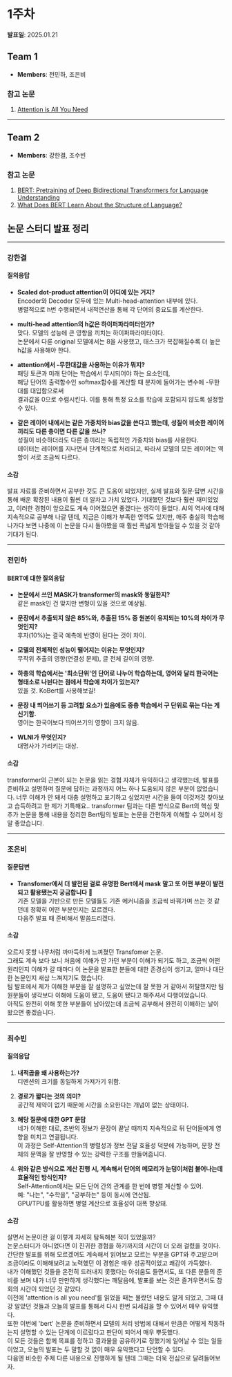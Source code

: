 # 1주차

**발표일**: 2025.01.21

## Team 1
- **Members**: 전민하, 조은비

### 참고 논문
1. [Attention is All You Need](https://arxiv.org/abs/1706.03762)

---

## Team 2
- **Members**: 강한결, 조수빈

### 참고 논문
1. [BERT: Pretraining of Deep Bidirectional Transformers for Language Understanding](https://arxiv.org/abs/1810.04805)
2. [What Does BERT Learn About the Structure of Language?](https://arxiv.org/abs/1906.04341)

## 논문 스터디 발표 정리

---

### 강한결

#### 질의응답
- **Scaled dot-product attention이 어디에 있는 거지?**  
  Encoder와 Decoder 모두에 있는 Multi-head-attention 내부에 있다.  
  병렬적으로 h번 수행되면서 내적연산을 통해 각 단어의 중요도를 계산한다.

- **multi-head attention의 h값은 하이퍼파라미터인가?**  
  맞다. 모델의 성능에 큰 영향을 끼치는 하이퍼파라미터이다.  
  논문에서 다룬 original 모델에서는 8을 사용했고, 태스크가 복잡해질수록 더 높은 h값을 사용해야 한다. 

- **attention에서 -무한대값을 사용하는 이유가 뭐지?**  
  패딩 토큰과 미래 단어는 학습에서 무시되어야 하는 요소인데,  
  해당 단어의 출력함수인 softmax함수를 계산할 때 분자에 들어가는 변수에 -무한대를 대입함으로써  
  결과값을 0으로 수렴시킨다. 이를 통해 특정 요소를 학습에 포함되지 않도록 설정할 수 있다.

- **같은 레이어 내에서는 같은 가중치와 bias값을 쓴다고 했는데, 성질이 비슷한 레이어끼리도 다른 층이면 다른 값을 쓰나?**  
  성질이 비슷하더라도 다른 층끼리는 독립적인 가중치와 bias를 사용한다.  
  데이터는 레이어를 지나면서 단계적으로 처리되고, 따라서 모델의 모든 레이어는 역할이 서로 조금씩 다르다.

#### 소감
발표 자료를 준비하면서 공부한 것도 큰 도움이 되었지만, 실제 발표와 질문·답변 시간을 통해 배운 확장된 내용이 훨씬 더 알차고 가치 있었다. 기대했던 것보다 훨씬 재미있었고, 이러한 경험이 앞으로도 계속 이어졌으면 좋겠다는 생각이 들었다. AI의 역사에 대해 지속적으로 공부해 나갈 텐데, 지금은 이해가 부족한 영역도 있지만, 매주 충실히 학습해 나가다 보면 나중에 이 논문을 다시 돌아봤을 때 훨씬 폭넓게 받아들일 수 있을 것 같아 기대가 된다.

---

### 전민하

#### BERT에 대한 질의응답
- **논문에서 쓰인 MASK가 transformer의 mask와 동일한지?**  
  같은 mask인 건 맞지만 변형이 있을 것으로 예상됨.

- **문장에서 추출되지 않은 85%와, 추출된 15% 중 원본이 유지되는 10%의 차이가 무엇인지?**  
  후자(10%)는 결국 예측에 반영이 된다는 것이 차이.

- **모델의 전체적인 성능이 떨어지는 이유는 무엇인지?**  
  무작위 추출의 영향(연결성 문제), 글 전체 길이의 영향.

- **하층의 학습에서는 '최소단위'인 단어로 나누어 학습하는데, 영어와 달리 한국어는 형태소로 나뉜다는 점에서 학습에 차이가 있는지?**  
  있을 것. KoBert를 사용해보길!

- **문장 내 띄어쓰기 등 고려할 요소가 있음에도 중층 학습에서 구 단위로 묶는 다는 게 신기함.**  
  영어는 한국어보다 띄어쓰기의 영향이 크지 않음.

- **WLNI가 무엇인지?**  
  대명사가 가리키는 대상.

#### 소감
transformer의 근본이 되는 논문을 읽는 경험 자체가 유익하다고 생각했는데, 발표를 준비하고 설명하며 질문에 답하는 과정까지 어느 하나 도움되지 않은 부분이 없었습니다. 너무 이해가 안 돼서 대충 설명하고 포기하고 싶었지만 시간을 들여 이것저것 찾아보고 습득하려고 한 제가 기특해요.. transformer 팀과는 다른 방식으로 Bert의 핵심 및 추가 논문을 통해 내용을 정리한 Bert팀의 발표는 논문을 간편하게 이해할 수 있어서 정말 좋았습니다.

---

### 조은비

#### 질문답변
- **Transfomer에서 더 발전된 걸로 유명한 Bert에서 mask 말고 또 어떤 부분이 발전되고 활용됐는지 궁금합니다 🙂**  
  기존 모델을 기반으로 만든 모델들도 기존 메커니즘을 조금씩 바꿔가며 쓰는 것 같던데 정확히 어떤 부분인지는 모르겠다.  
  다음주 발표 때 준비해서 말씀드리겠다.

#### 소감
오르지 못할 나무처럼 까마득하게 느껴졌던 Transfomer 논문.  
그래도 계속 보다 보니 처음에 이해가 안 가던 부분이 이해가 되기도 하고, 조금씩 어떤 원리인지 이해가 갈 때마다 이 논문을 발표한 분들에 대한 존경심이 생기고, 얼마나 대단한 논문인지 새삼 느껴지기도 했습니다.  
팀 발표에서 제가 이해한 부분을 잘 설명하고 싶었는데 잘 못한 거 같아서 허탈했지만 팀원분들이 생각보다 이해에 도움이 됐고, 도움이 됐다고 해주셔서 다행이었습니다.  
아직도 완전히 이해 못한 부분들이 남아있는데 조금씩 공부해서 완전히 이해하는 날이 왔으면 좋겠습니다.

---

### 최수빈

#### 질의응답
1. **내적곱을 왜 사용하는가?**  
   디멘션의 크기를 동일하게 가져가기 위함.

2. **경로가 짧다는 것의 의미?**  
   공간적 제약이 없기 때문에 시간을 소요한다는 개념이 없는 상태이다.

3. **해당 질문에 대한 GPT 문답**  
   네가 이해한 대로, 초반의 정보가 문장이 끝날 때까지 지속적으로 뒤 단어들에게 영향을 미치고 연결됩니다.  
   이 과정은 Self-Attention의 병렬성과 정보 전달 효율성 덕분에 가능하며, 문장 전체의 문맥을 잘 반영할 수 있는 강력한 구조를 만들어줍니다.

4. **위와 같은 방식으로 계산 진행 시, 계속해서 단어의 메모리가 눈덩이처럼 불어나는데 효율적인 방식인지?**  
   Self-Attention에서는 모든 단어 간의 관계를 한 번에 병렬 계산할 수 있어.  
   예: "나는", "수학을", "공부하는" 등이 동시에 연산됨.  
   GPU/TPU를 활용하면 병렬 계산으로 효율성이 대폭 향상돼.

#### 소감
살면서 논문이란 걸 이렇게 자세히 탐독해본 적이 있었을까?  
논문스터디가 아니었다면 이 진귀한 경험을 하기까지의 시간이 더 오래 걸렸을 것이다.  
간단한 발표를 위해 모르겠어도 계속해서 읽어보고 모르는 부분을 GPT와 주고받으며 조금이라도 이해해보려고 노력했던 이 경험은 매우 성공적이었고 쾌감이 가득했다.  
내가 이해했던 것들을 온전히 드러내지 못했다는 아쉬움도 들면서도, 또 다른 분들의 준비를 보며 내가 너무 만만하게 생각했다는 깨달음에, 발표를 보는 것은 즐거우면서도 참회의 시간이 되었던 것 같았다.  
이전에 'attention is all you need'를 읽었을 때는 몰랐던 내용도 알게 되었고, 그때 대강 알았던 것들과 오늘의 발표를 통해서 다시 한번 되세김을 할 수 있어서 매우 유익했다.  
또한 이번에 'bert' 논문을 준비하면서 모델의 처리 방법에 대해서 만큼은 어떻게 작동하는지 설명할 수 있는 단계에 이르렀다고 판단이 되어서 매우 뿌듯했다.  
이 모든 것들은 함께 목표를 정하고 결과물을 공유하기로 정했기에 일어날 수 있는 일들이었고, 오늘의 발표는 두 말할 것 없이 매우 유익했다고 단언할 수 있다.  
다음엔 비슷한 주제 다른 내용으로 진행하게 될 텐데 그때는 더욱 전심으로 달려들어보자.

